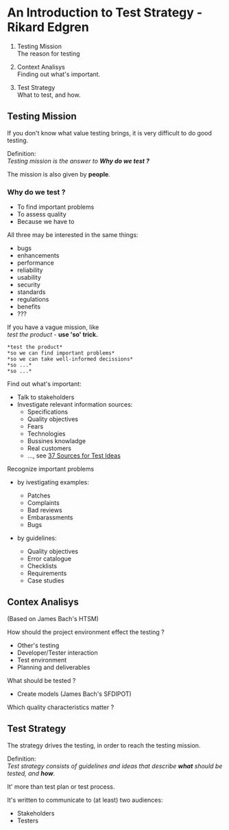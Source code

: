 # An Introduction to Test Strategy - Rikard Edgren

1. Testing Mission  
  The reason for testing  

2. Context Analisys  
  Finding out what's important.

3. Test Strategy  
  What to test, and how.

## Testing Mission

If you don't know what value testing brings, it is very difficult to do good testing.

Definition:  
*Testing mission is the answer to **Why do we test ?***

The mission is also given by **people**.

### Why do we test ?

- To find important problems
- To assess quality
- Because we have to
  
All three may be interested in the same things:

- bugs
- enhancements
- performance
- reliability
- usability
- security
- standards
- regulations
- benefits
- ???

If you have a vague mission, like  
*test the product* - **use 'so' trick.**
  
    *test the product*  
    *so we can find important problems*  
    *so we can take well-informed decissions*  
    *so ...*
    *so ...*

Find out what's important:

- Talk to stakeholders
- Investigate relevant information sources:
  - Specifications
  - Quality objectives
  - Fears
  - Technologies
  - Bussines knowladge
  - Real customers
  - ..., see [37 Sources for Test Ideas](https://testingideas.wordpress.com/2015/09/08/37-source-for-test-ideas-from-the-test-eye/)

Recognize important problems

- by ivestigating examples:
  - Patches
  - Complaints
  - Bad reviews
  - Embarassments
  - Bugs

- by guidelines:
  - Quality objectives
  - Error catalogue
  - Checklists
  - Requirements
  - Case studies

## Contex Analisys

(Based on James Bach's HTSM)

How should the project environment effect the testing ?

- Other's testing
- Developer/Tester interaction
- Test environment
- Planning and deliverables

What should be tested ?

- Create models (James Bach's SFDIPOT)

Which quality characteristics matter ?

## Test Strategy

The strategy drives the testing, in order to reach the testing mission.

Definition:  
*Test strategy consists of guidelines and ideas that describe **what** should be tested, and **how**.*

It' more than test plan or test process.

It's written to communicate to (at least) two audiences:

- Stakeholders
- Testers
